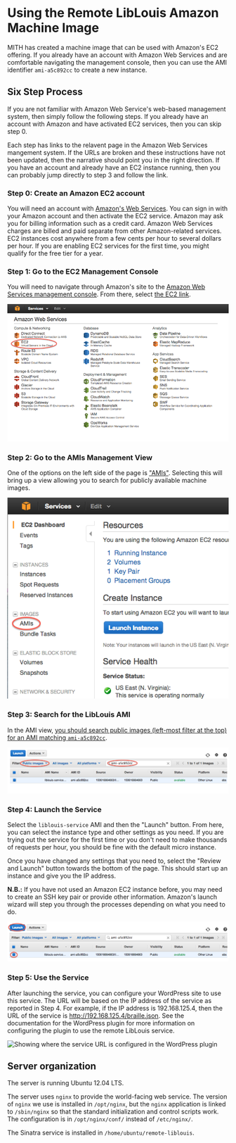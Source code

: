 # Using the Remote LibLouis Amazon Machine Image

MITH has created a machine image that can be used with Amazon's EC2 offering. If you already have an account with Amazon Web Services and are comfortable navigating the management console, then you can use the AMI identifier `ami-a5c892cc` to create a new instance.

## Six Step Process

If you are not familiar with Amazon Web Service's web-based management system, then simply follow the following steps. If you already have an account with Amazon and have activated EC2 services, then you can skip step 0.

Each step has links to the relavent page in the Amazon Web Services mangement system. If the URLs are broken and these instructions have not been updated, then the narrative should point you in the right direction. If you have an account and already have an EC2 instance running, then you can probably jump directly to step 3 and follow the link.

### Step 0: Create an Amazon EC2 account

You will need an account with [Amazon's Web Services](http://aws.amazon.com/). You can sign in with your Amazon account and then activate the EC2 service. Amazon may ask you for billing information such as a credit card. Amazon Web Services charges are billed and paid separate from other Amazon-related services. EC2 instances cost anywhere from a few cents per hour to several dollars per hour. If you are enabling EC2 services for the first time, you might qualify for the free tier for a year.

### Step 1: Go to the EC2 Management Console

You will need to navigate through Amazon's site to the [Amazon Web Services management console](https://console.aws.amazon.com/console/home). From there, select [the EC2 link](https://console.aws.amazon.com/ec2/v2/home).

![Selecting the EC2 console](images/marked-select-ec2-console.png)

### Step 2: Go to the AMIs Management View

One of the options on the left side of the page is ["AMIs"](https://console.aws.amazon.com/ec2/v2/home#Images:). Selecting this will bring up a view allowing you to search for publicly available machine images.

![Selecting the AMI management console](images/marked-select-ami-view.png)

### Step 3: Search for the LibLouis AMI

In the AMI view, [you should search public images (left-most filter at the top) for an AMI matching `ami-a5c892cc`](https://console.aws.amazon.com/ec2/v2/home#Images:filter=all-images;platform=all-platforms;visibility=public-images;search=ami-a5c892cc).

![Showing the expected results of searching for the LibLouis service AMI](images/marked-select-ami.png)

### Step 4: Launch the Service

Select the `liblouis-service` AMI and then the "Launch" button. From here, you can select the instance type and other settings as you need. If you are trying out the service for the first time or you don't need to make thousands of requests per hour, you should be fine with the default micro instance.

Once you have changed any settings that you need to, select the "Review and Launch" button towards the bottom of the page. This should start up an instance and give you the IP address.

**N.B.:** If you have not used an Amazon EC2 instance before, you may need to create an SSH key pair or provide other information. Amazon's launch wizard will step you through the processes depending on what you need to do.

![Showing the AMI selection and launch button](images/marked-launch-ami.png)

### Step 5: Use the Service

After launching the service, you can configure your WordPress site to use this service. The URL will be based on the IP address of the service as reported in Step 4. For example, if the IP address is 192.168.125.4, then the URL of the service is http://192.168.125.4/braille.json. See the documentation for the WordPress plugin for more information on configuring the plugin to use the remote LibLouis service.

![Showing where the service URL is configured in the WordPress plugin](image/marked-braille-plugin.png)

## Server organization

The server is running Ubuntu 12.04 LTS.

The server uses `nginx` to provide the world-facing web service. The version of `nginx` we use is installed in `/opt/nginx`, but the `nginx` application is linked to `/sbin/nginx` so that the standard initialization and control scripts work. The configuration is in `/opt/nginx/conf/` instead of `/etc/nginx/`.

The Sinatra service is installed in `/home/ubuntu/remote-liblouis`.